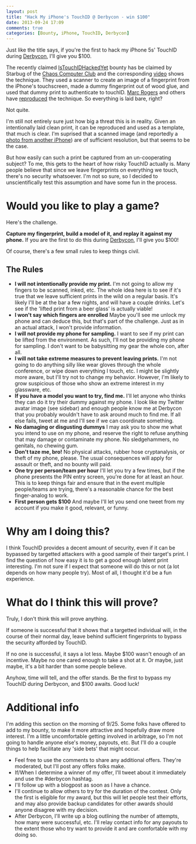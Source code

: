 ```yaml
---
layout: post
title: "Hack My iPhone's TouchID @ Derbycon - win $100"
date: 2013-09-24 17:09
comments: true
categories: [Bounty, iPhone, TouchID, Derbycon]
---
```


Just like the title says, if you're the first to hack my iPhone 5s' TouchID during [Derbycon](http://www.derbycon.com/), I'll give you $100.

The recently claimed [IsTouchIDHackedYet](http://istouchidhackedyet.com/) bounty has be claimed by Starbug of the [Chaos Computer Club](http://ccc.de/) and the corresponding [video](http://vimeo.com/75324765) shows the technique.  They used a scanner to create an image of a fingerprint from the iPhone's touchscreen, made a dummy fingerprint out of wood glue, and used that dummy print to authenticate to touchID.  [Marc Rogers](https://twitter.com/marcwrogers) and others have [reproduced](https://blog.lookout.com/blog/2013/09/23/why-i-hacked-apples-touchid-and-still-think-it-is-awesome/) the technique.  So everything is laid bare, right?

Not quite.
<!-- more -->

I'm still not entirely sure just how big a threat this is in reality.  Given an intentionally laid clean print, it can be reproduced and used as a template, that much is clear.  I'm suprised that a scanned image (and reportedly a [photo from another iPhone](https://twitter.com/nickdepetrillo/status/382628038787088384)) are of sufficient resolution, but that seems to be the case.

But how easily can such a print be captured from an un-cooperating subject?  To me, this gets to the heart of how risky TouchID actually is.  Many people believe that since we leave fingerprints on everything we touch, there's no security whatsoever.  I'm not so sure, so I decided to unscientifically test this assumption and have some fun in the process.

# Would you like to play a game?

Here's the challenge.

**Capture my fingerprint, build a model of it, and replay it against my phone.**
If you are the first to do this during [Derbycon](http://www.derbycon.com/), I'll give you $100!

Of course, there's a few small rules to keep things civil.
## The Rules
* **I will not intentionally provide my print.**  I'm not going to allow my fingers to be scanned, inked, etc.  The whole idea here is to see if it's true that we leave sufficient prints in the wild on a regular basis.  It's likely I'll be at the bar a few nights, and will have a couple drinks.  Let's see if the 'lifted print from a beer glass' is actually viable!
* **I won't say which fingers are enrolled**  Maybe you'll see me unlock my phone and can deduce this, but that's part of the challenge.  Just as in an actual attack, I won't provide information.
* **I will not provide my phone for sampling.**  I want to see if my print can be lifted from the environment.  As such, I'll not be providing my phone for sampling.  I don't want to be babysitting my gear the whole con, after all.
* **I will not take extreme measures to prevent leaving prints.**  I'm not going to do anything silly like wear gloves through the whole conference, or wipe down everything I touch, etc.  I might be slightly more aware, but I'll try not to change my behavior.  However, I'm likely to grow suspicious of those who show an extreme interest in my glassware, etc.  
* **If you have a model you want to try, find me.**  I'll let anyone who thinks they can do it try their dummy against my phone.  I look like my Twitter avatar image (see sidebar) and enough people know me at Derbycon that you probably wouldn't have to ask around much to find me.  If all else fails, tweet at me and I'll see if we can coordinate something.
* **No damaging or disgusting dummys** I may ask you to show me what you intend to use on my phone, and reserve the right to refuse anything that may damage or contaminate my phone. No sledgehammers, no genitals, no chewing gum.
* **Don't taze me, bro!** No physical attacks, rubber hose cryptanalysis, or theft of my phone, please.  The usual consequences will apply for assault or theft, and no bounty will paid.
* **One try per person/team per hour** I'll let you try a few times, but if the phone presents the PIN entry screen, you're done for at least an hour.  This is to keep things fair and ensure that in the event multiple people/teams are trying, there's a reasonable chance for the best finger-analog to work.
* **First person gets $100** And maybe I'll let you send one tweet from my account if you make it good, relevant, or funny.

# Why am I doing this?

I think TouchID provides a decent amount of security, even if it can be bypassed by targetted attackers with a good sample of their target's print.  I find the question of how easy it is to get a good enough latent print interesting.  I'm not sure if I expect that someone will do this or not (a lot depends on how many people try).  Most of all, I thought it'd be a fun experience.

# What do I think this will prove?

Truly, I don't think this will prove anything.  

If someone is successful that it shows that a targetted individual will, in the course of their normal day, leave behind sufficient fingerprints to bypass the security afforded by TouchID.

If no one is successful, it says a lot less.  Maybe $100 wasn't enough of an incentive.  Maybe no one cared enough to take a shot at it.  Or maybe, just maybe, it's a bit harder than some people believe.

Anyhow, time will tell, and the offer stands.  Be the first to bypass my TouchID during Derbycon, and $100 awaits.  Good luck!

# Additional info
I'm adding this section on the morning of 9/25.  Some folks have offered to add to my bounty, to make it more attractive and hopefully draw more interest.  I'm a little uncomfortable getting involved in arbitrage, so I'm not going to handle anyone else's money, payouts, etc.  But I'll do a couple things to help facilitate any 'side bets' that might occur.

* Feel free to use the comments to share any additional offers.  They're moderated, but I'll post any offers folks make.
* If/When I determine a winner of my offer, I'll tweet about it immediately and use the #derbycon hashtag.
* I'll follow up with a blogpost as soon as I have a chance.
* I'll continue to allow others to try for the duration of the contest.  Only the first is eligible for my award, but this will let people test their efforts, and may also provide backup candidates for other awards should anyone disagree with my decision.
* After Derbycon, I'll write up a blog outlining the number of attempts, how many were successful, etc.  I'll relay contact info for any payouts to the extent those who try want to provide it and are comfortable with my doing so.




